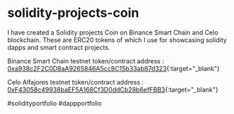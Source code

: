 # solidity-projects-coin
I have created a Solidity projects Coin on Binance Smart Chain and Celo blockchain. These are ERC20 tokens of which I use for showcasing solidity dapps and smart contract projects. 

Binance Smart Chain testnet token/contract address        :  [0xa938c2F2C0D8aA9265846A5cc8C15b33ab87d323](https://testnet.bscscan.com/address/0xa938c2f2c0d8aa9265846a5cc8c15b33ab87d323#code){:target="_blank"}

Celo Alfajores testnet token/contract address             :  [0xF43058c49938baEF5A168Cf3D0ddCb28b6efFBB3](https://explorer.celo.org/alfajores/address/0xF43058c49938baEF5A168Cf3D0ddCb28b6efFBB3/contracts#address-tabshttps://explorer.celo.org/alfajores/address/0xF43058c49938baEF5A168Cf3D0ddCb28b6efFBB3/contracts#address-tabs){:target="_blank"}

#solidityportfolio #dappportfolio
